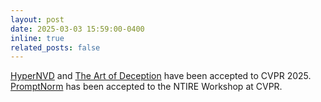 ```yaml
---
layout: post
date: 2025-03-03 15:59:00-0400
inline: true
related_posts: false
---
```


<a href='https://hypernvd.github.io/'>HyperNVD</a> and [The Art of Deception](https://alviur.github.io/color-illusion-diffusion/) have been accepted to CVPR 2025. [PromptNorm](https://github.com/davidserra9/promptnorm) has been accepted to the NTIRE Workshop at CVPR.
